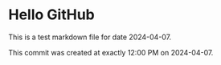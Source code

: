 # Hello GitHub
This is a test markdown file for date 2024-04-07.

This commit was created at exactly 12:00 PM on 2024-04-07.
